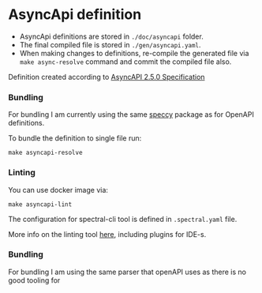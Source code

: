 # AsyncApi definition
* AsyncApi definitions are stored in `./doc/asyncapi` folder.
* The final compiled file is stored in `./gen/asyncapi.yaml`.
* When making changes to definitions, re-compile the generated file via `make async-resolve` command and commit the compiled file also.

Definition created according to [AsyncAPI 2.5.0 Specification](https://github.com/asyncapi/spec/blob/v2.5.0/spec/asyncapi.md)

### Bundling
For bundling I am currently using the same [speccy](https://github.com/wework/speccy) package as for OpenAPI definitions.

To bundle the definition to single file run:
```
make asyncapi-resolve
```

### Linting
You can use docker image via:
```
make asyncapi-lint
```
The configuration for spectral-cli tool is defined in ``.spectral.yaml`` file.

More info on the linting tool [here](https://github.com/stoplightio/spectral), including plugins for IDE-s.

### Bundling

For bundling I am using the same parser that openAPI uses as there is no good tooling for 